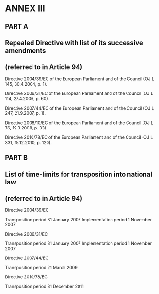 # ANNEX III

## PART A

## Repealed Directive with list of its successive amendments

## (referred to in Article 94)

Directive 2004/39/EC of the European Parliament and of the Council (OJ L 145, 30.4.2004, p. 1).

Directive 2006/31/EC of the European Parliament and of the Council (OJ L 114, 27.4.2006, p. 60).

Directive 2007/44/EC of the European Parliament and of the Council (OJ L 247, 21.9.2007, p. 1).

Directive 2008/10/EC of the European Parliament and of the Council (OJ L 76, 19.3.2008, p. 33).

Directive 2010/78/EC of the European Parliament and of the Council (OJ L 331, 15.12.2010, p. 120).

## PART B

## List of time-limits for transposition into national law

## (referred to in Article 94)

Directive 2004/39/EC

Transposition period 31 January 2007 Implementation period 1 November 2007

Directive 2006/31/EC

Transposition period 31 January 2007 Implementation period 1 November 2007

Directive 2007/44/EC

Transposition period 21 March 2009

Directive 2010/78/EC

Transposition period 31 December 2011

